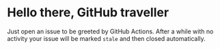 # Hello there, GitHub traveller

Just open an issue to be greeted by GitHub Actions. After a while with no activity your issue will be marked `stale` and then closed automatically.
